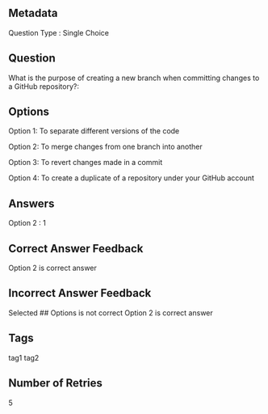 ## Metadata
Question Type : Single Choice

## Question
What is the purpose of creating a new branch when committing changes to a GitHub repository?:

## Options
Option 1: To separate different versions of the code

Option 2: To merge changes from one branch into another

Option 3: To revert changes made in a commit

Option 4: To create a duplicate of a repository under your GitHub account

## Answers
Option 2 : 1

## Correct Answer Feedback
Option 2 is correct answer

## Incorrect Answer Feedback
Selected ## Options is not correct Option 2 is correct answer

## Tags
tag1
tag2

## Number of Retries
5
